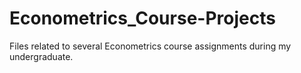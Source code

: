 # Econometrics_Course-Projects
Files related to several Econometrics course assignments during my undergraduate.  
